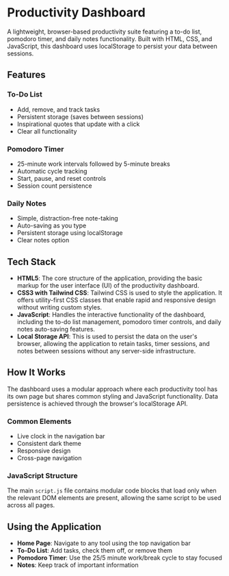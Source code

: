 # Productivity Dashboard

A lightweight, browser-based productivity suite featuring a to-do list, pomodoro timer, and daily notes functionality. Built with HTML, CSS, and JavaScript, this dashboard uses localStorage to persist your data between sessions.

## Features

### To-Do List
- Add, remove, and track tasks
- Persistent storage (saves between sessions)
- Inspirational quotes that update with a click
- Clear all functionality

### Pomodoro Timer
- 25-minute work intervals followed by 5-minute breaks
- Automatic cycle tracking
- Start, pause, and reset controls
- Session count persistence

### Daily Notes
- Simple, distraction-free note-taking
- Auto-saving as you type
- Persistent storage using localStorage
- Clear notes option

## Tech Stack

- **HTML5**: The core structure of the application, providing the basic markup for the user interface (UI) of the productivity dashboard.
- **CSS3 with Tailwind CSS**: Tailwind CSS is used to style the application. It offers utility-first CSS classes that enable rapid and responsive design without writing custom styles.
- **JavaScript**: Handles the interactive functionality of the dashboard, including the to-do list management, pomodoro timer controls, and daily notes auto-saving features.
- **Local Storage API**: This is used to persist the data on the user's browser, allowing the application to retain tasks, timer sessions, and notes between sessions without any server-side infrastructure.

## How It Works

The dashboard uses a modular approach where each productivity tool has its own page but shares common styling and JavaScript functionality. Data persistence is achieved through the browser's localStorage API.

### Common Elements
- Live clock in the navigation bar
- Consistent dark theme
- Responsive design
- Cross-page navigation

### JavaScript Structure
The main `script.js` file contains modular code blocks that load only when the relevant DOM elements are present, allowing the same script to be used across all pages.

## Using the Application
- **Home Page**: Navigate to any tool using the top navigation bar
- **To-Do List**: Add tasks, check them off, or remove them
- **Pomodoro Timer**: Use the 25/5 minute work/break cycle to stay focused
- **Notes**: Keep track of important information
